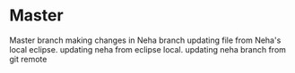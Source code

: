 # Master
Master branch
making changes in Neha branch
updating file from Neha's local eclipse.
updating neha from eclipse local.
updating neha branch from git remote
